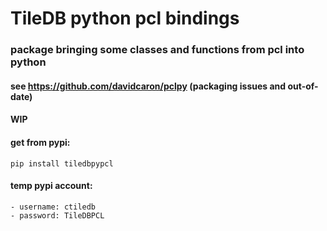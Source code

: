 # TileDB python pcl bindings

### package bringing some classes and functions from pcl into python

#### see https://github.com/davidcaron/pclpy (packaging issues and out-of-date)

#### WIP

#### get from pypi:
``
pip install tiledbpypcl
``
#### temp pypi account:
    - username: ctiledb
    - password: TileDBPCL


